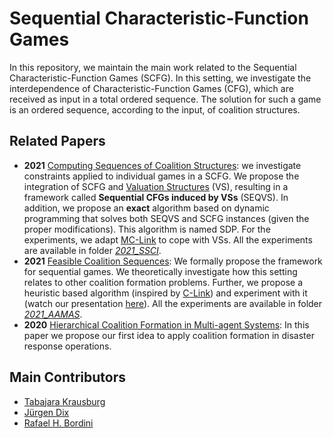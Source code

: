 # Sequential Characteristic-Function Games

In this repository, we maintain the main work related to the Sequential Characteristic-Function Games (SCFG). In this setting, we investigate the interdependence of Characteristic-Function Games (CFG), which are received as input in a total ordered sequence. The solution for such a game is an ordered sequence, according to the input, of coalition structures. 

## Related Papers
- **2021** [Computing Sequences of Coalition Structures](https://github.com/smart-pucrs/SCFG/tree/main/2021_SSCI/CR_SSCI_2021_SEQVS.pdf): we investigate constraints applied to individual games in a SCFG. We propose the integration of SCFG and [Valuation Structures](https://www.sciencedirect.com/science/article/pii/S0004370217300516) (VS), resulting in a framework called **Sequential CFGs induced by VSs** (SEQVS). In addition, we propose an **exact** algorithm based on dynamic programming that solves both SEQVS and SCFG instances (given the proper modifications). This algorithm is named SDP. For the experiments, we adapt [MC-Link](https://dl.acm.org/doi/10.5555/3463952.3464039) to cope with VSs. All the experiments are available in folder [*2021_SSCI*](https://github.com/smart-pucrs/SCFG/tree/main/2021_SSCI).
- **2021** [Feasible Coalition Sequences](https://dl.acm.org/doi/10.5555/3463952.3464039): We formally propose the framework for sequential games. We theoretically investigate how this setting relates to other coalition formation problems. Further, we propose a heuristic based algorithm (inspired by [C-Link](https://www.sciencedirect.com/science/article/pii/S0952197616302536)) and experiment with it (watch our presentation [here](https://slideslive.com/38954936/feasible-coalition-sequences)). All the experiments are available in folder [*2021_AAMAS*](https://github.com/smart-pucrs/SCFG/tree/main/2021_AAMAS).
- **2020** [Hierarchical Coalition Formation in Multi-agent Systems](https://link.springer.com/chapter/10.1007%2F978-3-030-53829-3_23): In this paper we propose our first idea to apply coalition formation in disaster response operations.

## Main Contributors
- [Tabajara Krausburg](https://github.com/TabajaraKrausburg)
- [Jürgen Dix](https://www.in.tu-clausthal.de/index.php?id=cigmember_dix)
- [Rafael H. Bordini](https://inf.pucrs.br/r.bordini/Rafael_Bordini/Welcome.html)
